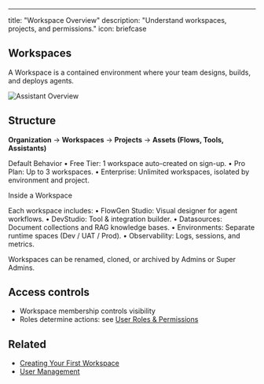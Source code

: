 ---
title: "Workspace Overview"
description: "Understand workspaces, projects, and permissions."
icon: briefcase

## Workspaces

A Workspace is a contained environment where your team designs, builds, and deploys agents.

<Frame>
  <img src="/A" alt="Assistant Overview" />
</Frame>

## Structure

**Organization** → **Workspaces** → **Projects** → **Assets (Flows, Tools, Assistants)**

Default Behavior •	Free Tier: 1 workspace auto-created on sign-up. •	Pro Plan: Up to 3 workspaces. •	Enterprise: Unlimited workspaces, isolated by environment and project.

Inside a Workspace

Each workspace includes: •	FlowGen Studio: Visual designer for agent workflows. •	DevStudio: Tool & integration builder. •	Datasources: Document collections and RAG knowledge bases. •	Environments: Separate runtime spaces (Dev / UAT / Prod). •	Observability: Logs, sessions, and metrics.

Workspaces can be renamed, cloned, or archived by Admins or Super Admins.

## Access controls

- Workspace membership controls visibility
- Roles determine actions: see [User Roles & Permissions](/getting-started/users-access/user-roles)

## Related

- [Creating Your First Workspace](/getting-started/workspaces/creating-workspace)
- [User Management](/getting-started/users-access/user-management)